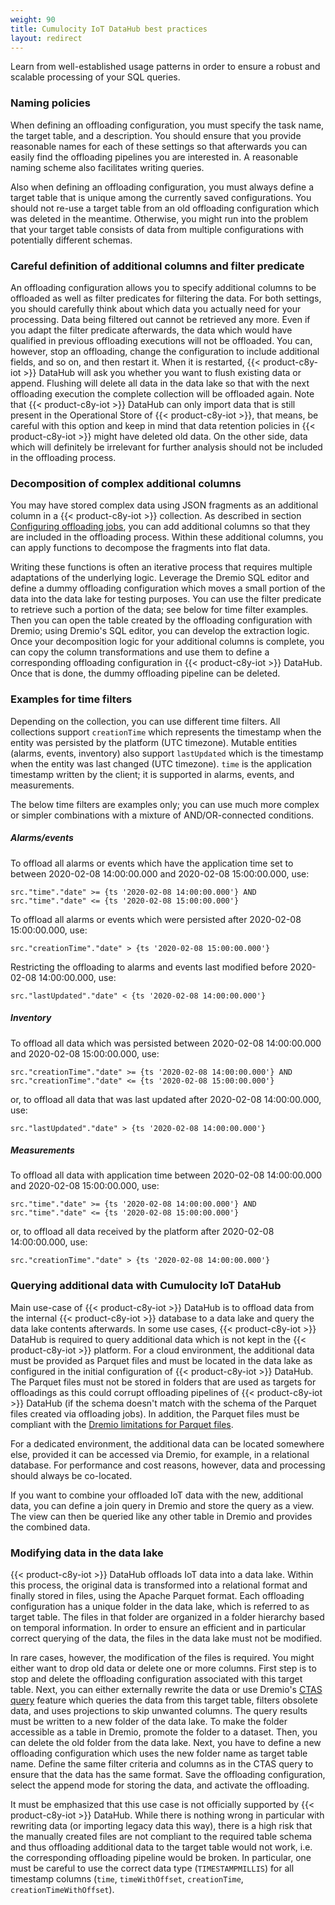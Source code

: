 ```yaml
---
weight: 90
title: Cumulocity IoT DataHub best practices
layout: redirect
---
```


Learn from well-established usage patterns in order to ensure a robust and scalable processing of your SQL queries.

### Naming policies

When defining an offloading configuration, you must specify the task name, the target table, and a description. You should ensure that you provide reasonable names for each of these settings so that afterwards you can easily find the offloading pipelines you are interested in. A reasonable naming scheme also facilitates writing queries.

Also when defining an offloading configuration, you must always define a target table that is unique among the currently saved configurations. You should not re-use a target table from an old offloading configuration which was deleted in the meantime. Otherwise, you might run into the problem that your target table consists of data from multiple configurations with potentially different schemas.

### Careful definition of additional columns and filter predicate

An offloading configuration allows you to specify additional columns to be offloaded as well as filter predicates for filtering the data. For both settings, you should carefully think about which data you actually need for your processing. Data being filtered out cannot be retrieved any more. Even if you adapt the filter predicate afterwards, the data which would have qualified in previous offloading executions will not be offloaded. You can, however, stop an offloading, change the configuration to include additional fields, and so on, and then restart it. When it is restarted, {{< product-c8y-iot >}} DataHub will ask you whether you want to flush existing data or append. Flushing will delete all data in the data lake so that with the next offloading execution the complete collection will be offloaded again. Note that {{< product-c8y-iot >}} DataHub can only import data that is still present in the Operational Store of {{< product-c8y-iot >}}, that means, be careful with this option and keep in mind that data retention policies in {{< product-c8y-iot >}} might have deleted old data. On the other side, data which will definitely be irrelevant for further analysis should not be included in the offloading process.

### Decomposition of complex additional columns

You may have stored complex data using JSON fragments as an additional column in a {{< product-c8y-iot >}} collection. As described in section [Configuring offloading jobs](/datahub/working-with-datahub/#configuring-offloading-jobs), you can add additional columns so that they are included in the offloading process. Within these additional columns, you can apply functions to decompose the fragments into flat data.

Writing these functions is often an iterative process that requires multiple adaptations of the underlying logic. Leverage the Dremio SQL editor and define a dummy offloading configuration which moves a small portion of the data into the data lake for testing purposes. You can use the filter predicate to retrieve such a portion of the data; see below for time filter examples. Then you can open the table created by the offloading configuration with Dremio; using Dremio's SQL editor, you can develop the extraction logic. Once your decomposition logic for your additional columns is complete, you can copy the column transformations and use them to define a corresponding offloading configuration in {{< product-c8y-iot >}} DataHub. Once that is done, the dummy offloading pipeline can be deleted.

### Examples for time filters
Depending on the collection, you can use different time filters. All collections support `creationTime` which represents the timestamp when the entity was persisted by the platform (UTC timezone). Mutable entities (alarms, events, inventory) also support `lastUpdated` which is the timestamp when the entity was last changed (UTC timezone). `time` is the application timestamp written by the client; it is supported in alarms, events, and measurements.

The below time filters are examples only; you can use much more complex or simpler combinations with a mixture of AND/OR-connected conditions.

##### Alarms/events
To offload all alarms or events which have the application time set to between 2020-02-08 14:00:00.000 and 2020-02-08 15:00:00.000, use:

```
src."time"."date" >= {ts '2020-02-08 14:00:00.000'} AND
src."time"."date" <= {ts '2020-02-08 15:00:00.000'}
```
To offload all alarms or events which were persisted after 2020-02-08 15:00:00.000, use:

```
src."creationTime"."date" > {ts '2020-02-08 15:00:00.000'}
```
Restricting the offloading to alarms and events last modified before 2020-02-08 14:00:00.000, use:
```
src."lastUpdated"."date" < {ts '2020-02-08 14:00:00.000'}
```
##### Inventory
To offload all data which was persisted between 2020-02-08 14:00:00.000 and 2020-02-08 15:00:00.000, use:
```
src."creationTime"."date" >= {ts '2020-02-08 14:00:00.000'} AND
src."creationTime"."date" <= {ts '2020-02-08 15:00:00.000'}
```
or, to offload all data that was last updated after 2020-02-08 14:00:00.000, use:
```
src."lastUpdated"."date" > {ts '2020-02-08 14:00:00.000'}
```

##### Measurements
To offload all data with application time between 2020-02-08 14:00:00.000 and 2020-02-08 15:00:00.000, use:
```
src."time"."date" >= {ts '2020-02-08 14:00:00.000'} AND
src."time"."date" <= {ts '2020-02-08 15:00:00.000'}
```
or, to offload all data received by the platform after 2020-02-08 14:00:00.000, use:
```
src."creationTime"."date" > {ts '2020-02-08 14:00:00.000'}
```

### Querying additional data with Cumulocity IoT DataHub
Main use-case of {{< product-c8y-iot >}} DataHub is to offload data from the internal {{< product-c8y-iot >}} database 
to a data lake and query the data lake contents afterwards. In some use cases, {{< product-c8y-iot >}} DataHub is required 
to query additional data which is not kept in the {{< product-c8y-iot >}} platform. For a cloud environment, the 
additional data must be provided as Parquet files and must be located in the data lake as configured in the initial 
configuration of {{< product-c8y-iot >}} DataHub. The Parquet files must not be stored in folders 
that are used as targets for offloadings as this could corrupt offloading pipelines of {{< product-c8y-iot >}} 
DataHub (if the schema doesn't match with the schema of the Parquet files created via offloading jobs). 
In addition, the Parquet files must be compliant with the [Dremio limitations for Parquet files](https://docs.dremio.com/data-formats/parquet-files/).

For a dedicated environment, the additional data can be located somewhere else, provided it can be accessed via Dremio, 
for example, in a relational database. For performance and cost reasons, however, data and processing should always be 
co-located.

If you want to combine your offloaded IoT data with the new, additional data, you can define a join query in Dremio and 
store the query as a view. The view can then be queried like any other table in Dremio and provides the combined data.

### Modifying data in the data lake
{{< product-c8y-iot >}} DataHub offloads IoT data into a data lake. Within this process, the original data is 
transformed into a relational format and finally stored in files, using the Apache Parquet format. Each offloading 
configuration has a unique folder in the data lake, which is referred to as target table. The files in that 
folder are organized in a folder hierarchy based on temporal information. In order to ensure an efficient and in 
particular correct querying of the data, the files in the data lake must not be modified. 

In rare cases, however, the modification of the files is required. You might either want to drop old data or delete 
one or more columns. First step is to stop and delete the offloading configuration associated with this target table. 
Next, you can either externally rewrite the data or use Dremio's [CTAS query](https://docs.dremio.com/software/sql-reference/sql-commands/tables/) 
feature which queries the data from this target table, filters obsolete data, and uses projections to skip unwanted columns. 
The query results must be written to a new folder of the data lake. To make the folder accessible as a table in Dremio, 
promote the folder to a dataset. Then, you can delete the old folder from the data lake. Next, you have to define a new offloading 
configuration which uses the new folder name as target table name. Define the same filter criteria and columns as in 
the CTAS query to ensure that the data has the same format. Save the offloading configuration, select the append mode 
for storing the data, and activate the offloading.

It must be emphasized that this use case is not officially supported by {{< product-c8y-iot >}} DataHub. While there is
nothing wrong in particular with rewriting data (or importing legacy data this way), there is a high risk that the 
manually created files are not compliant to the required table schema and thus offloading additional data to the target 
table would not work, i.e. the corresponding offloading pipeline would be broken. In particular, one must be careful 
to use the correct data type (`TIMESTAMPMILLIS`) for all timestamp columns (`time`, `timeWithOffset`, 
`creationTime`, `creationTimeWithOffset`).